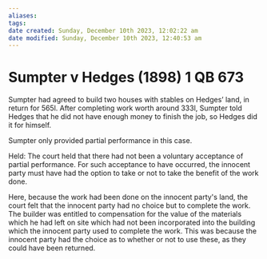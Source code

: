 ```yaml
---
aliases: 
tags: 
date created: Sunday, December 10th 2023, 12:02:22 am
date modified: Sunday, December 10th 2023, 12:40:53 am
---
```


# Sumpter v Hedges (1898) 1 QB 673

Sumpter had agreed to build two houses with stables on Hedges’ land, in return for 565l. After completing work worth around 333l, Sumpter told Hedges that he did not have enough money to finish the job, so Hedges did it for himself.

Sumpter only provided partial performance in this case.

Held: The court held that there had not been a voluntary acceptance of partial performance. For such acceptance to have occurred, the innocent party must have had the option to take or not to take the benefit of the work done.

Here, because the work had been done on the innocent party's land, the court felt that the innocent party had no choice but to complete the work. The builder was entitled to compensation for the value of the materials which he had left on site which had not been incorporated into the building which the innocent party used to complete the work. This was because the innocent party had the choice as to whether or not to use these, as they could have been returned.
